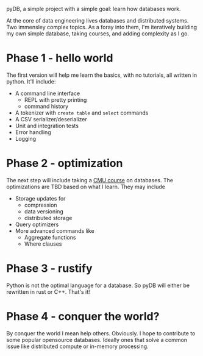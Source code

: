 pyDB, a simple project with a simple goal: learn how databases work.

At the core of data engineering lives databases and distributed systems. Two immensley
complex topics. As a foray into them, I'm iteratively building my own simple database,
taking courses, and adding complexity as I go. 

# Phase 1 - hello world

The first version will help me learn the basics, with no tutorials, all written 
in python. It'll include:
- A command line interface
    - REPL with pretty printing
    - command history
- A tokenizer with `create table` and `select` commands
- A CSV serializer/deserializer
- Unit and integration tests
- Error handling
- Logging

# Phase 2 - optimization

The next step will include taking a [CMU course](https://www.youtube.com/watch?v=vdPALZ-GCfI&list=PLSE8ODhjZXjbj8BMuIrRcacnQh20hmY9g&ab_channel=CMUDatabaseGroup) 
on databases. The optimizations are TBD based on what I learn. They may include
- Storage updates for
    - compression
    - data versioning
    - distributed storage 
- Query optimizers
- More advanced commands like
    - Aggregate functions
    - Where clauses

# Phase 3 - rustify

Python is not the optimal language for a database. So pyDB will either be rewritten
in rust or C++. That's it!

# Phase 4 - conquer the world?

By conquer the world I mean help others. Obviously. I hope to contribute to some
popular opensource databases. Ideally ones that solve a common issue like 
distributed compute or in-memory processing.
